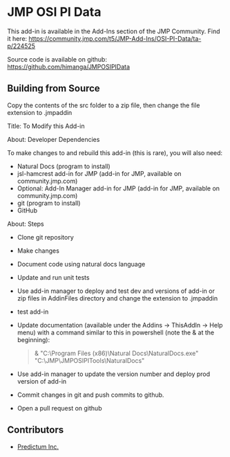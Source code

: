 # JMP OSI PI Data
This add-in is available in the Add-Ins section of the JMP Community.  Find it here:
https://community.jmp.com/t5/JMP-Add-Ins/OSI-PI-Data/ta-p/224525

Source code is available on github:
https://github.com/himanga/JMPOSIPIData

## Building from Source
Copy the contents of the src folder to a zip file, then change the file extension to .jmpaddin

Title: To Modify this Add-in

About: Developer Dependencies

To make changes to and rebuild this add-in (this is rare), you will also need:

- Natural Docs (program to install)
- jsl-hamcrest add-in for JMP (add-in for JMP, available on community.jmp.com)
- Optional: Add-In Manager add-in for JMP (add-in for JMP, available on community.jmp.com)
- git (program to install)
- GitHub

About: Steps

- Clone git repository
- Make changes
- Document code using natural docs language
- Update and run unit tests
- Use add-in manager to deploy and test dev and versions of add-in or zip files in AddinFiles directory and change the extension to .jmpaddin
- test add-in
- Update documentation (available under the Addins -> ThisAddIn -> Help menu) with a command similar to this in powershell (note the & at the beginning):
  > & "C:\Program Files (x86)\Natural Docs\NaturalDocs.exe" "C:\JMP\JMPOSIPITools\NaturalDocs"

- Use add-in manager to update the version number and deploy prod version of add-in
- Commit changes in git and push commits to github.
- Open a pull request on github

## Contributors
- [Predictum Inc.](https://predictum.com/)

